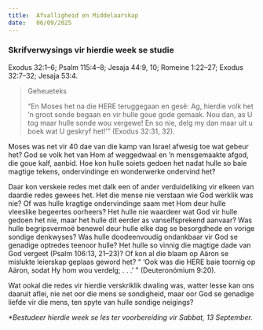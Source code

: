 ```yaml
---
title:  Afvalligheid en Middelaarskap
date:   06/09/2025
---
```


### Skrifverwysings vir hierdie week se studie

Exodus 32:1–6; Psalm 115:4–8; Jesaja 44:9, 10; Romeine 1:22–27; Exodus 32:7–32; Jesaja 53:4.

> <p>Geheueteks</p>
> “En Moses het na die HERE teruggegaan en gesê: Ag, hierdie volk het ’n groot sonde begaan en vir hulle goue gode gemaak. Nou dan, as U tog maar hulle sonde wou vergewe! En so nie, delg my dan maar uit u boek wat U geskryf het!’” (Exodus 32:31, 32).

Moses was net vir 40 dae van die kamp van Israel afwesig toe wat gebeur het? God se volk het van Hom af weggedwaal en ’n mensgemaakte afgod, die goue kalf, aanbid. Hoe kon hulle soiets gedoen het nadat hulle so baie magtige tekens, ondervindinge en wonderwerke ondervind het?

Daar kon verskeie redes met dalk een of ander verduideliking vir elkeen van daardie redes gewees het.  Het die mense nie verstaan wie God werklik was nie? Of was hulle kragtige ondervindinge saam met Hom deur hulle vleeslike begeertes oorheers? Het hulle nie waardeer wat God vir hulle gedoen het nie, maar het hulle dit eerder as vanselfsprekend aanvaar? Was hulle begripsvermoë benewel deur hulle elke dag se besorgdhede en vorige sondige denkwyses? Was hulle doodeenvoudig ondankbaar vir God se genadige optredes teenoor hulle? Het hulle so vinnig die magtige dade van God vergeet (Psalm 106:13, 21–23)? Of kon al die blaam op Aäron se mislukte leierskap geplaas geword het? “ ‘Ook was die HERE baie toornig op Aäron, sodat Hy hom wou verdelg; . . .’ ” (Deuteronómium 9:20).

Wat ookal die redes vir hierdie verskriklik dwaling was, watter lesse kan ons daaruit aflei, nie net oor die mens se sondigheid, maar oor God se genadige liefde vir die mens, ten spyte van hulle sondige neigings?

_*Bestudeer hierdie week se les ter voorbereiding vir Sabbat, 13 September._